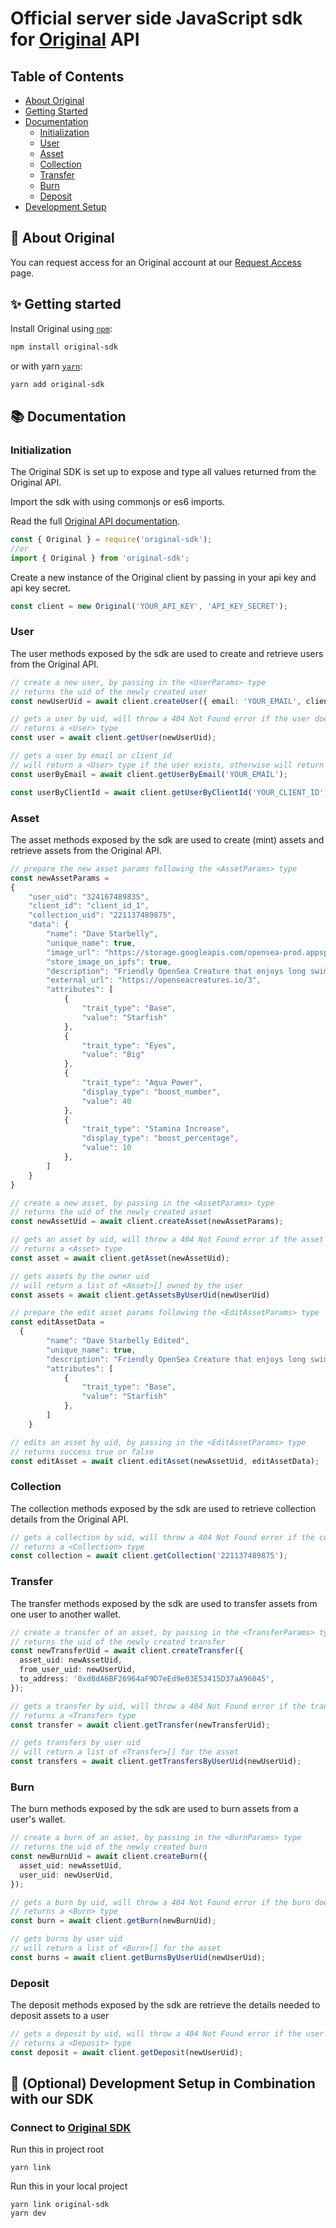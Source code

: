 # Official server side JavaScript sdk for [Original](https://getoriginal.com) API

## Table of Contents

- [About Original](#-about-original)
- [Getting Started](#-getting-started)
- [Documentation](#-documentation)
  - [Initialization](#initialization)
  - [User](#user)
  - [Asset](#asset)
  - [Collection](#collection)
  - [Transfer](#transfer)
  - [Burn](#burn)
  - [Deposit](#deposit)
- [Development Setup](#-development-setup-in-combination-with-our-sdk)

## 📝 About Original

You can request access for an Original account at our [Request Access](https://getoriginal.com/contact-us/) page.

## ✨ Getting started

Install Original using [`npm`](https://www.npmjs.com/package/jest):

```bash
npm install original-sdk
```

or with yarn [`yarn`](https://yarnpkg.com/en/package/jest):

```bash
yarn add original-sdk
```

## 📚 Documentation

### Initialization

The Original SDK is set up to expose and type all values returned from the Original API.

Import the sdk with using commonjs or es6 imports.

Read the full [Original API documentation](https://docs.getoriginal.com).

```typescript
const { Original } = require('original-sdk');
//or
import { Original } from 'original-sdk';
```

Create a new instance of the Original client by passing in your api key and api key secret.

```typescript
const client = new Original('YOUR_API_KEY', 'API_KEY_SECRET');
```

### User

The user methods exposed by the sdk are used to create and retrieve users from the Original API.

```typescript
// create a new user, by passing in the <UserParams> type
// returns the uid of the newly created user
const newUserUid = await client.createUser({ email: 'YOUR_EMAIL', client_id: 'YOUR_CLIENT_ID' });

// gets a user by uid, will throw a 404 Not Found error if the user does not exist
// returns a <User> type
const user = await client.getUser(newUserUid);

// gets a user by email or client_id
// will return a <User> type if the user exists, otherwise will return null
const userByEmail = await client.getUserByEmail('YOUR_EMAIL');

const userByClientId = await client.getUserByClientId('YOUR_CLIENT_ID');
```

### Asset

The asset methods exposed by the sdk are used to create (mint) assets and retrieve assets from the Original API.

```typescript
// prepare the new asset params following the <AssetParams> type
const newAssetParams =
{
    "user_uid": "324167489835",
    "client_id": "client_id_1",
    "collection_uid": "221137489875",
    "data": {
        "name": "Dave Starbelly",
        "unique_name": true,
        "image_url": "https://storage.googleapis.com/opensea-prod.appspot.com/puffs/3.png",
        "store_image_on_ipfs": true,
        "description": "Friendly OpenSea Creature that enjoys long swims in the ocean.",
        "external_url": "https://openseacreatures.io/3",
        "attributes": [
            {
                "trait_type": "Base",
                "value": "Starfish"
            },
            {
                "trait_type": "Eyes",
                "value": "Big"
            },
            {
                "trait_type": "Aqua Power",
                "display_type": "boost_number",
                "value": 40
            },
            {
                "trait_type": "Stamina Increase",
                "display_type": "boost_percentage",
                "value": 10
            },
        ]
    }
}

// create a new asset, by passing in the <AssetParams> type
// returns the uid of the newly created asset
const newAssetUid = await client.createAsset(newAssetParams);

// gets an asset by uid, will throw a 404 Not Found error if the asset does not exist
// returns a <Asset> type
const asset = await client.getAsset(newAssetUid);

// gets assets by the owner uid
// will return a list of <Asset>[] owned by the user
const assets = await client.getAssetsByUserUid(newUserUid)

// prepare the edit asset params following the <EditAssetParams> type
const editAssetData =
  {
        "name": "Dave Starbelly Edited",
        "unique_name": true,
        "description": "Friendly OpenSea Creature that enjoys long swims in the ocean. Edited
        "attributes": [
            {
                "trait_type": "Base",
                "value": "Starfish"
            },
        ]
    }

// edits an asset by uid, by passing in the <EditAssetParams> type
// returns success true or false
const editAsset = await client.editAsset(newAssetUid, editAssetData);
```

### Collection

The collection methods exposed by the sdk are used to retrieve collection details from the Original API.

```typescript
// gets a collection by uid, will throw a 404 Not Found error if the collection does not exist
// returns a <Collection> type
const collection = await client.getCollection('221137489875');
```

### Transfer

The transfer methods exposed by the sdk are used to transfer assets from one user to another wallet.

```typescript
// create a transfer of an asset, by passing in the <TransferParams> type
// returns the uid of the newly created transfer
const newTransferUid = await client.createTransfer({
  asset_uid: newAssetUid,
  from_user_uid: newUserUid,
  to_address: '0xd8dA6BF26964aF9D7eEd9e03E53415D37aA96045',
});

// gets a transfer by uid, will throw a 404 Not Found error if the transfer does not exist
// returns a <Transfer> type
const transfer = await client.getTransfer(newTransferUid);

// gets transfers by user uid
// will return a list of <Transfer>[] for the asset
const transfers = await client.getTransfersByUserUid(newUserUid);
```

### Burn

The burn methods exposed by the sdk are used to burn assets from a user's wallet.

```typescript
// create a burn of an asset, by passing in the <BurnParams> type
// returns the uid of the newly created burn
const newBurnUid = await client.createBurn({
  asset_uid: newAssetUid,
  user_uid: newUserUid,
});

// gets a burn by uid, will throw a 404 Not Found error if the burn does not exist
// returns a <Burn> type
const burn = await client.getBurn(newBurnUid);

// gets burns by user uid
// will return a list of <Burn>[] for the asset
const burns = await client.getBurnsByUserUid(newUserUid);
```

### Deposit

The deposit methods exposed by the sdk are retrieve the details needed to deposit assets to a user

```typescript
// gets a deposit by uid, will throw a 404 Not Found error if the user does not exist
// returns a <Deposit> type
const deposit = await client.getDeposit(newUserUid);
```
## 🔗 (Optional) Development Setup in Combination with our SDK

### Connect to [Original SDK](https://github.com/GetOriginal/original-js)

Run this in project root

```shell
yarn link
```

Run this in your local project

```shell
yarn link original-sdk
yarn dev
```
